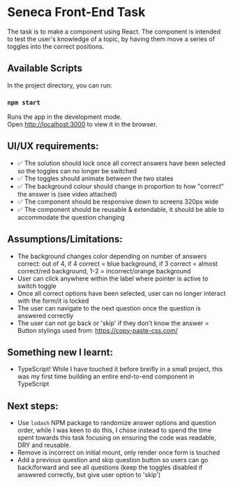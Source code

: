 # Seneca Front-End Task

The task is to make a component using React. The component is intended to test the user's knowledge of a topic, by having them move a series of toggles into the correct positions.

## Available Scripts

In the project directory, you can run:

### `npm start`

Runs the app in the development mode.\
Open [http://localhost:3000](http://localhost:3000) to view it in the browser.

## UI/UX requirements:

- ✅ The solution should lock once all correct answers have been selected so the toggles can no longer be switched
- ✅ The toggles should animate between the two states
- ✅ The background colour should change in proportion to how "correct" the answer is (see video attached)
- ✅ The component should be responsive down to screens 320px wide
- ✅ The component should be reusable & extendable, it should be able to accommodate the question changing

## Assumptions/Limitations:

- The background changes color depending on number of answers correct: out of 4, if 4 correct = blue background, if 3 correct = almost correct/red background, 1-2 = incorrect/orange background
- User can click anywhere within the label where pointer is active to switch toggle
- Once all correct options have been selected, user can no longer interact with the form/it is locked
- The user can navigate to the next question once the question is answered correctly
- The user can not go back or 'skip' if they don't know the answer
  = Button stylings used from: https://copy-paste-css.com/

## Something new I learnt:

- TypeScript! While I have touched it before breifly in a small project, this was my first time building an entire end-to-end component in TypeScript

## Next steps:

- Use `lodash` NPM package to randomize answer options and question order, while I was keen to do this, I chose instead to spend the time spent towards this task focusing on ensuring the code was readable, DRY and reusable.
- Remove is incorrect on initial mount, only render once form is touched
- Add a previous question and skip question button so users can go back/forward and see all questions (keep the toggles disabled if answered correctly, but give user option to 'skip')
